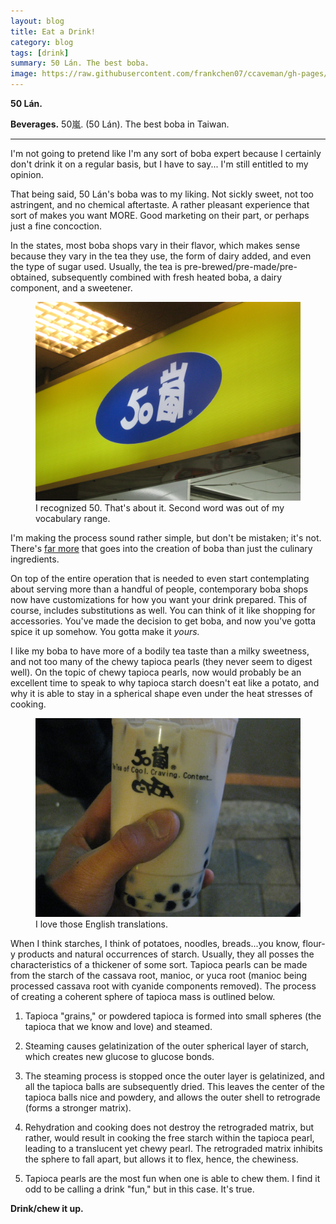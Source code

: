 ```yaml
---
layout: blog
title: Eat a Drink!
category: blog
tags: [drink]  
summary: 50 Lán. The best boba.  
image: https://raw.githubusercontent.com/frankchen07/ccaveman/gh-pages/images/blog/030313_50_lan_1_courtesy_fc.jpg
---
```


**50 Lán.**

**Beverages.** 50嵐. (50 Lán). The best boba in Taiwan.

---

I'm not going to pretend like I'm any sort of boba expert because I certainly don't drink it on a regular basis, but I have to say... I'm still entitled to my opinion.

That being said, 50 Lán's boba was to my liking. Not sickly sweet, not too astringent, and no chemical aftertaste. A rather pleasant experience that sort of makes you want MORE. Good marketing on their part, or perhaps just a fine concoction.

In the states, most boba shops vary in their flavor, which makes sense because they vary in the tea they use, the form of dairy added, and even the type of sugar used. Usually, the tea is pre-brewed/pre-made/pre-obtained, subsequently combined with fresh heated boba, a dairy component, and a sweetener.

<figure>
    <img src="https://raw.githubusercontent.com/frankchen07/ccaveman/gh-pages/images/blog/030313_50_lan_1_courtesy_fc.jpg"></img>
    <figcaption>I recognized 50. That's about it. Second word was out of my vocabulary range.</figcaption>
</figure>

I'm making the process sound rather simple, but don't be mistaken; it's not. There's [far more](http://www.bubbleteasupply.com/?page=faqs.html) that goes into the creation of boba than just the culinary ingredients.

On top of the entire operation that is needed to even start contemplating about serving more than a handful of people, contemporary boba shops now have customizations for how you want your drink prepared. This of course, includes substitutions as well. You can think of it like shopping for accessories. You've made the decision to get boba, and now you've gotta spice it up somehow. You gotta make it *yours.*

I like my boba to have more of a bodily tea taste than a milky sweetness, and not too many of the chewy tapioca pearls (they never seem to digest well). On the topic of chewy tapioca pearls, now would probably be an excellent time to speak to why tapioca starch doesn't eat like a potato, and why it is able to stay in a spherical shape even under the heat stresses of cooking.

<figure>
    <img src="https://raw.githubusercontent.com/frankchen07/ccaveman/gh-pages/images/blog/030313_50_lan_2_courtesy_fc.jpg"></img>
    <figcaption>I love those English translations.</figcaption>
</figure>

When I think starches, I think of potatoes, noodles, breads...you know, flour-y products and natural occurrences of starch. Usually, they all posses the characteristics of a thickener of some sort. Tapioca pearls can be made from the starch of the cassava root, manioc, or yuca root (manioc being processed cassava root with cyanide components removed). The process of creating a coherent sphere of tapioca mass is outlined below.

1. Tapioca "grains," or powdered tapioca is formed into small spheres (the tapioca that we know and love) and steamed.

2. Steaming causes gelatinization of the outer spherical layer of starch, which creates new glucose to glucose bonds.

3. The steaming process is stopped once the outer layer is gelatinized, and all the tapioca balls are subsequently dried. This leaves the center of the tapioca balls nice and powdery, and allows the outer shell to retrograde (forms a stronger matrix).

4. Rehydration and cooking does not destroy the retrograded matrix, but rather, would result in cooking the free starch within the tapioca pearl, leading to a translucent yet chewy pearl. The retrograded matrix inhibits the sphere to fall apart, but allows it to flex, hence, the chewiness.

5. Tapioca pearls are the most fun when one is able to chew them. I find it odd to be calling a drink "fun," but in this case. It's true.

**Drink/chew it up.**
